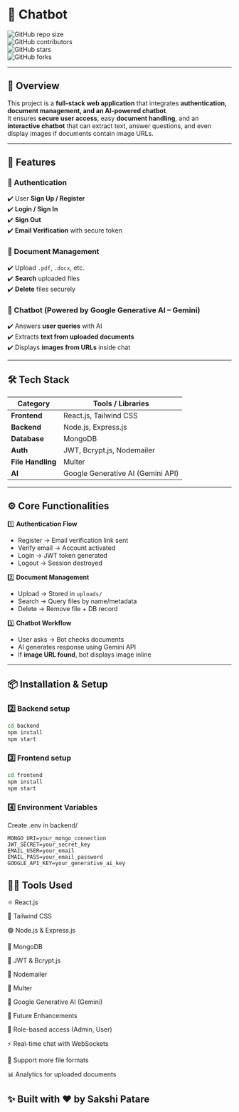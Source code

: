 # 🤖 **Chatbot**

![GitHub repo size](https://img.shields.io/github/repo-size/sakshipatare/Chatbot?color=blue&style=for-the-badge)  
![GitHub contributors](https://img.shields.io/github/contributors/sakshipatare/Chatbot?color=green&style=for-the-badge)  
![GitHub stars](https://img.shields.io/github/stars/sakshipatare/Chatbot?color=yellow&style=for-the-badge)  
![GitHub forks](https://img.shields.io/github/forks/sakshipatare/Chatbot?style=for-the-badge)  

---

## 📖 Overview  
This project is a **full-stack web application** that integrates **authentication, document management, and an AI-powered chatbot**.  
It ensures **secure user access**, easy **document handling**, and an **interactive chatbot** that can extract text, answer questions, and even display images if documents contain image URLs.  

---

## 🚀 Features  

### 🔐 Authentication  
✔️ User **Sign Up / Register**  
✔️ **Login / Sign In**  
✔️ **Sign Out**  
✔️ **Email Verification** with secure token  

### 📂 Document Management  
✔️ Upload `.pdf`, `.docx`, etc.  
✔️ **Search** uploaded files  
✔️ **Delete** files securely  

### 🤖 Chatbot (Powered by Google Generative AI – Gemini)  
✔️ Answers **user queries** with AI  
✔️ Extracts **text from uploaded documents**  
✔️ Displays **images from URLs** inside chat  

---

## 🛠️ Tech Stack  

| Category     | Tools / Libraries |
|--------------|------------------|
| **Frontend** | React.js, Tailwind CSS |
| **Backend**  | Node.js, Express.js |
| **Database** | MongoDB |
| **Auth**     | JWT, Bcrypt.js, Nodemailer |
| **File Handling** | Multer |
| **AI** | Google Generative AI (Gemini API) |

---
## ⚙️ Core Functionalities  

1️⃣ **Authentication Flow**  
- Register → Email verification link sent  
- Verify email → Account activated  
- Login → JWT token generated  
- Logout → Session destroyed  

2️⃣ **Document Management**  
- Upload → Stored in `uploads/`  
- Search → Query files by name/metadata  
- Delete → Remove file + DB record  

3️⃣ **Chatbot Workflow**  
- User asks → Bot checks documents  
- AI generates response using Gemini API  
- If **image URL found**, bot displays image inline  

---
## 📦 Installation & Setup  
### 2️⃣ Backend setup
```bash
cd backend
npm install
npm start
```

### 3️⃣ Frontend setup
```bash
cd frontend
npm install
npm start
```

### 4️⃣ Environment Variables

Create .env in backend/
```env
MONGO_URI=your_mongo_connection
JWT_SECRET=your_secret_key
EMAIL_USER=your_email
EMAIL_PASS=your_email_password
GOOGLE_API_KEY=your_generative_ai_key 
```

## 🧑‍💻 Tools Used

⚛️ React.js

🎨 Tailwind CSS

🟢 Node.js & Express.js

🍃 MongoDB

🔐 JWT & Bcrypt.js

📧 Nodemailer

📂 Multer

🤖 Google Generative AI (Gemini)

🎯 Future Enhancements

👥 Role-based access (Admin, User)

⚡ Real-time chat with WebSockets

📝 Support more file formats

📊 Analytics for uploaded documents

## ✨ Built with ❤️ by Sakshi Patare

